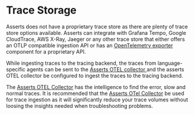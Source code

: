 # Trace Storage

Asserts does not have a proprietary trace store as there are plenty of trace store options available. Asserts can integrate with Grafana Tempo, Google CloudTrace, AWS X-Ray, Jaeger or any other trace store that either offers an OTLP compatible ingestion API or has an [OpenTelemetry exporter](https://opentelemetry.io/docs/concepts/components/#exporters) component for a proprietary API.&#x20;

While ingesting traces to the tracing backend, the traces from language-specific agents can be sent to the [Asserts OTEL collector ](asserts-otel-collector.md)and the asserts OTEL collector be configured to ingest the traces to the tracing backend.

The [Asserts OTEL Collector](asserts-otel-collector.md) has the intelligence to find the error, slow and normal traces. It is recommended that the [Asserts OTel Collector](asserts-otel-collector.md) be used for trace ingestion as it will significantly reduce your trace volumes without loosing the insights needed when troubleshooting problems.
